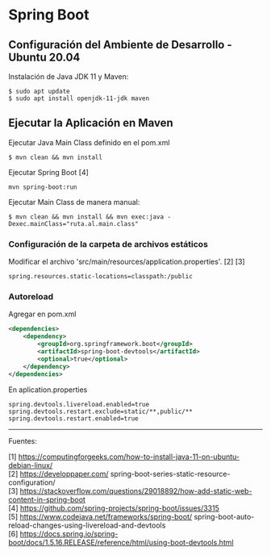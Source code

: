 # Spring Boot

## Configuración del Ambiente de Desarrollo - Ubuntu 20.04

Instalación de Java JDK 11 y Maven:

    $ sudo apt update
    $ sudo apt install openjdk-11-jdk maven

## Ejecutar la Aplicación en Maven

Ejecutar Java Main Class definido en el pom.xml

    $ mvn clean && mvn install
    
Ejecutar Spring Boot [4]    

    mvn spring-boot:run

Ejecutar Main Class de manera manual:

    $ mvn clean && mvn install && mvn exec:java -Dexec.mainClass="ruta.al.main.class"

### Configuración de la carpeta de archivos estáticos

Modificar el archivo 'src/main/resources/application.properties'. [2] [3]

    spring.resources.static-locations=classpath:/public

### Autoreload

Agregar en pom.xml

```xml
<dependencies>
    <dependency>
        <groupId>org.springframework.boot</groupId>
        <artifactId>spring-boot-devtools</artifactId>
        <optional>true</optional>
    </dependency>
</dependencies>
```

En aplication.properties

```
spring.devtools.livereload.enabled=true
spring.devtools.restart.exclude=static/**,public/**
spring.devtools.restart.enabled=true
```

---

Fuentes:

[1] https://computingforgeeks.com/how-to-install-java-11-on-ubuntu-debian-linux/ <br>
[2] https://developpaper.com/ spring-boot-series-static-resource-configuration/ <br>
[3] https://stackoverflow.com/questions/29018892/how-add-static-web-content-in-spring-boot <br>
[4] https://github.com/spring-projects/spring-boot/issues/3315 <br>
[5] https://www.codejava.net/frameworks/spring-boot/ spring-boot-auto-reload-changes-using-livereload-and-devtools <br>
[6] https://docs.spring.io/spring-boot/docs/1.5.16.RELEASE/reference/html/using-boot-devtools.html <br>